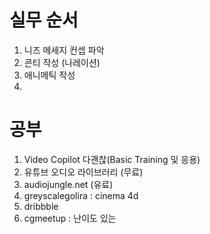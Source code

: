 # 실무 순서

1. 니즈 메세지 컨셉 파악
2. 콘티 작성 (나레이션)
3. 애니메틱 작성
4. 

# 공부

1. Video Copilot 다괜찮(Basic Training 및 응용)
2. 유튜브 오디오 라이브러리 (무료)
3. audiojungle.net (유료)
4. greyscalegolira : cinema 4d
5. dribbble
6. cgmeetup : 난이도 있는 
